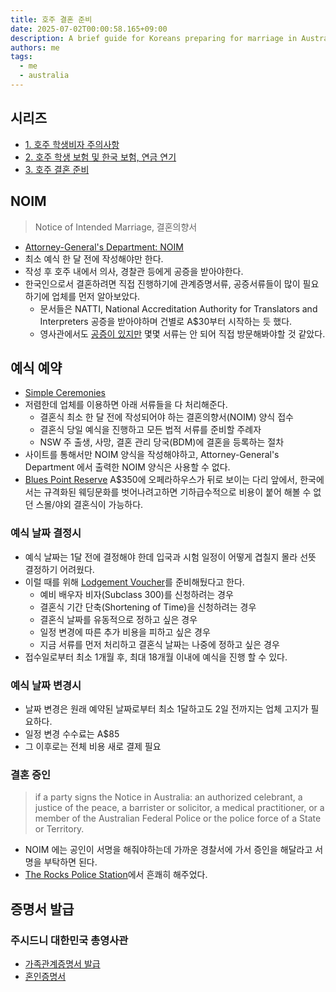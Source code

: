 ```yaml
---
title: 호주 결혼 준비
date: 2025-07-02T00:00:58.165+09:00
description: A brief guide for Koreans preparing for marriage in Australia.
authors: me
tags:
  - me
  - australia
---
```


## 시리즈

- [1. 호주 학생비자 주의사항](/2025/06/22/study-in-australia-visa-conditions)
- [2. 호주 학생 보험 및 한국 보험, 연금 연기](/2025/06/28/study-in-australia-insurance-pension-health)
- [3. 호주 결혼 준비](/2025/07/02/study-in-australia-marriage)

## NOIM

> Notice of Intended Marriage, 결혼의향서

- [Attorney-General's Department: NOIM](https://www.ag.gov.au/families-and-marriage/publications/notice-intended-marriage)
- 최소 예식 한 달 전에 작성해야만 한다.
- 작성 후 호주 내에서 의사, 경찰관 등에게 공증을 받아야한다.
- 한국인으로서 결혼하려면 직접 진행하기에 관계증명서류, 공증서류들이 많이 필요하기에 업체를 먼저 알아보았다.
  - 문서들은 NATTI, National Accreditation Authority for Translators and Interpreters 공증을 받아야하며 건별로 A$30부터 시작하는 듯 했다.
  - 영사관에서도 [공증이 있지만](https://overseas.mofa.go.kr/au-sydney-ko/brd/m_2464/list.do) 몇몇 서류는 안 되어 직접 방문해봐야할 것 같았다.

## 예식 예약

- [Simple Ceremonies](https://www.simpleceremonies.com.au/)
- 저렴한데 업체를 이용하면 아래 서류들을 다 처리해준다.
  - 결혼식 최소 한 달 전에 작성되어야 하는 결혼의향서(NOIM) 양식 접수
  - 결혼식 당일 예식을 진행하고 모든 법적 서류를 준비할 주례자
  - NSW 주 출생, 사망, 결혼 관리 당국(BDM)에 결혼을 등록하는 절차
- 사이트를 통해서만 NOIM 양식을 작성해야하고, Attorney-General's Department 에서 출력한 NOIM 양식은 사용할 수 없다.
- [Blues Point Reserve](https://www.simpleceremonies.com.au/location/blues-point-reserve) A$350에 오페라하우스가 뒤로 보이는 다리 앞에서, 한국에서는 규격화된 웨딩문화를 벗어나려고하면 기하급수적으로 비용이 붙어 해볼 수 없던 스몰/야외 결혼식이 가능하다.

### 예식 날짜 결정시

- 예식 날짜는 1달 전에 결정해야 한데 입국과 시험 일정이 어떻게 겹칠지 몰라 선뜻 결정하기 어려웠다.
- 이럴 때를 위해 [Lodgement Voucher](https://www.simpleceremonies.com.au/location/the-studio-lv)를 준비해뒀다고 한다.
  - 예비 배우자 비자(Subclass 300)를 신청하려는 경우
  - 결혼식 기간 단축(Shortening of Time)을 신청하려는 경우
  - 결혼식 날짜를 유동적으로 정하고 싶은 경우
  - 일정 변경에 따른 추가 비용을 피하고 싶은 경우
  - 지금 서류를 먼저 처리하고 결혼식 날짜는 나중에 정하고 싶은 경우
- 접수일로부터 최소 1개월 후, 최대 18개월 이내에 예식을 진행 할 수 있다.

### 예식 날짜 변경시

- 날짜 변경은 원래 예약된 날짜로부터 최소 1달하고도 2일 전까지는 업체 고지가 필요하다.
- 일정 변경 수수료는 A$85
- 그 이후로는 전체 비용 새로 결제 필요

### 결혼 증인

> if a party signs the Notice in Australia: an authorized celebrant, a justice of the peace, a barrister or solicitor, a medical practitioner, or a member of the Australian Federal Police or the police force of a State or Territory.

- NOIM 에는 공인이 서명을 해줘야하는데 가까운 경찰서에 가서 증인을 해달라고 서명을 부탁하면 된다.
- [The Rocks Police Station](https://maps.app.goo.gl/uxmee7ACkK6VS1Fz7)에서 흔쾌히 해주었다.

## 증명서 발급

### 주시드니 대한민국 총영사관

- [가족관계증명서 발급](https://overseas.mofa.go.kr/au-sydney-ko/brd/m_20515/list.do)
- [혼인증명서](https://overseas.mofa.go.kr/au-sydney-ko/brd/m_2464/view.do?seq=1315972&page=1)
